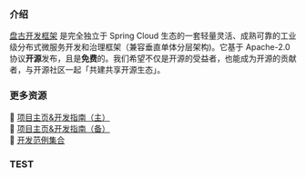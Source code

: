 ### 介绍

[盘古开发框架](https://pulanos.gitee.io/pangu-framework/) 是完全独立于 Spring Cloud 生态的一套轻量灵活、成熟可靠的工业级分布式微服务开发和治理框架（兼容垂直单体分层架构)。它基于 Apache-2.0 协议**开源**发布，且是**免费**的。我们希望不仅是开源的受益者，也能成为开源的贡献者，与开源社区一起「共建共享开源生态」。

### 更多资源

:maple_leaf: [项目主页&开发指南（主）](https://pulanos.gitee.io/pangu-framework/)  
:leaves: [项目主页&开发指南（备）](https://xiongchun.github.io/pangu-framework/)  
:sunflower: [开发范例集合](https://pulanos.gitee.io/pangu-framework/docs/examples-list)  

### TEST